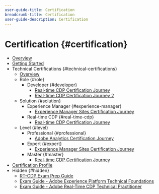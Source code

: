 ```yaml
---
user-guide-title: Certification
breadcrumb-title: Certification
user-guide-description: Certification
---
```


# Certification {#certification}

+ [Overview](overview.md)
+ [Getting Started](getting-started.md)
+ Technical Certifications {#technical-certifications}
  + [Overview](technical-certifications.md)
  + Role {#role}
    + Developer {#developer}
      + [Real-time CDP Certification Journey](journeys/real-time-cdp-journey.md)
      + [Real-time CDP Certification Journey 2](journeys/real-time-cdp-journey-2.md)
  + Solution {#solution}
    + Experience Manager {#experience-manager}
      + [Experience Manager Sites Certification Journey](https://experienceleague.corp.adobe.com/docs/certification/certification/technical-certifications/role/developer/real-time-cdp-journey.html)
    + Real-time CDP {#real-time-cdp}
      + [Real-time CDP Certification Journey](https://experienceleague.corp.adobe.com/docs/certification/certification/technical-certifications/role/developer/real-time-cdp-journey.html)
  + Level {#level}
    + Professional {#professional}
      + [Adobe Analytics Certification Journey](https://experienceleague.corp.adobe.com/docs/certification/certification/technical-certifications/role/developer/real-time-cdp-journey.html)
    + Expert {#expert}
      + [Experience Manager Sites Certification Journey](https://experienceleague.corp.adobe.com/docs/certification/certification/technical-certifications/role/developer/real-time-cdp-journey.html)  
    + Master {#master}
      + [Real-time CDP Certification Journey](https://experienceleague.corp.adobe.com/docs/certification/certification/technical-certifications/role/developer/real-time-cdp-journey.html)
+ [Certification Profile](profile.md)
+ Hidden {#hidden}
  + [RT-CDP Exam Prep Guide](journeys/real-time-cdp-exam-prep-guide.md)
  + [Exam Guide - Adobe Experience Platform Technical Foundations](journeys/ad0-e600.md)
  + [Exam Guide - Adobe Real-Time CDP Technical Practitioner](journeys/ad7-e601.md)